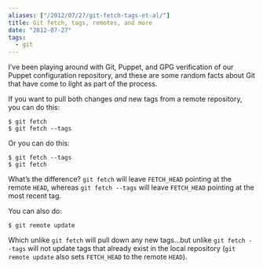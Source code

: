 ```yaml
---
aliases: ["/2012/07/27/git-fetch-tags-et-al/"]
title: Git fetch, tags, remotes, and more
date: "2012-07-27"
tags:
  - git
---
```


I’ve been playing around with Git, Puppet, and GPG verification of our
Puppet configuration repository, and these are some random facts about
Git that have come to light as part of the process.

If you want to pull both changes *and* new tags from a remote
repository, you can do this:

    $ git fetch
    $ git fetch --tags

Or you can do this:

    $ git fetch --tags
    $ git fetch

What’s the difference? `git fetch` will leave `FETCH_HEAD` pointing at
the remote `HEAD`, whereas `git fetch --tags` will leave `FETCH_HEAD`
pointing at the most recent tag.

You can also do:

    $ git remote update

Which unlike `git fetch` will pull down any new tags…but unlike
`git fetch --tags` will not update tags that already exist in the local
repository (`git remote update` also sets `FETCH_HEAD` to the remote
`HEAD`).

